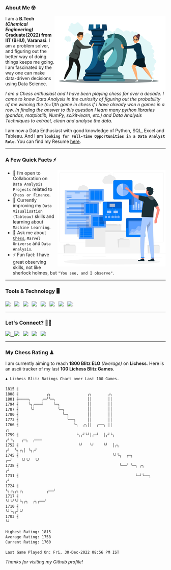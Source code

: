 ### About Me 🤓
<img align="right" alt="Coding" width="350" src="https://github.com/Laxman-Lakhan/Laxman-Lakhan/blob/master/Assets/Chess_Vector.jpg">   

I am a **B.Tech** _**(Chemical Engineering)**_ **Graduate(2022) from IIT (BHU), Varanasi**. I am a problem solver, and figuring out the better way of doing things keeps me going. I am fascinated by the way one can make data-driven decisions using Data Science. 

_I am a Chess enthusiast and I have been playing chess for over a decade. I came to know Data Analysis in the curiosity of figuring out the probability of me winning the (n+1)th game in chess if I have already won n games in a row. In finding the answer to this question I learn many python libraries (pandas, matplotlib, NumPy, scikit-learn, etc.) and Data Analysis Techniques to extract, clean and analyse the data._

I am now a Data Enthusiast with good knowledge of Python, SQL, Excel and Tableau. And I am **`looking for Full-Time Opportunities in a Data Analyst Role`**. You can find my Resume
 [here](https://drive.google.com/file/d/1UIOoogRLj5eGQFQBkuvMmTISZVdl2Ok7/view?usp=sharing).


---

### A Few Quick Facts ⚡️
<img align="right" alt="Coding" width="340" src="https://github.com/Laxman-Lakhan/Laxman-Lakhan/blob/master/Assets/Data_Vector.jpg">   

- 🤝 I’m open to Collaboration on `Data Analysis Projects` related to `Chess or Finance`.
- 📖 Currently improving my `Data Visualisation (Tableau)` skills and learning about `Machine Learning`.
- 💬 Ask me about [`Chess`](https://lichess.org/@/YourKingIsInDanger), `Marvel Universe` and `Data Analysis`.
- ⚡️ Fun fact: I have great observing skills, not like sherlock holmes, but `"You see, and I observe"`.

---
### Tools & Technology 🖥

<img src="https://img.shields.io/badge/Python-white?logo=Python&logoColor=ColorName&style=ShieldStyle" /> &nbsp;
<img src="https://img.shields.io/badge/MySQL-white?logo=MySQL&logoColor=ColorName&style=ShieldStyle" /> &nbsp;
<img src="https://img.shields.io/badge/Tableau-white?logo=Tableau&logoColor=ColorName&style=ShieldStyle" /> &nbsp;
<img src="https://img.shields.io/badge/Excel-white?logo=Microsoft+Excel&logoColor=196F3D&style=ShieldStyle" /> &nbsp;
<img src="https://img.shields.io/badge/Jupyter-white?logo=Jupyter&logoColor=ColorName&style=ShieldStyle" /> &nbsp;
<img src="https://img.shields.io/badge/pandas-white?logo=Pandas&logoColor=000080&style=ShieldStyle" /> &nbsp;
<img src="https://img.shields.io/badge/numpy-white?logo=Numpy&logoColor=85C1E9&style=ShieldStyle" /> &nbsp;
<img src="https://img.shields.io/badge/scikit learn-white?logo=Scikit+Learn&logoColor=ColorName&style=ShieldStyle" /> &nbsp;



---

### Let's Connect? 🫳🏻

<a href="mailto:laxmansingh.lakhan@gmail.com"> <img src="https://img.icons8.com/fluent/48/000000/gmail.png" width="3.5%"/> &nbsp;
[<img src="https://img.icons8.com/color/48/000000/linkedin.png" width="3.5%"/>](https://www.linkedin.com/in/laxman-lakhan/)  &nbsp;
[<img src="https://img.icons8.com/fluent/48/000000/facebook-new.png" width="3.5%"/>](https://www.facebook.com/s.laxmanlakhan/)  &nbsp;
[<img src="https://img.icons8.com/fluent/48/000000/instagram-new.png" width="3.5%"/>](https://www.instagram.com/laxman.lakhan/)  &nbsp;
[<img src="https://img.icons8.com/color/48/000000/twitter.png" width="3.5%"/>](https://twitter.com/laxman__lakhan)  &nbsp;

 ---
  
### My Chess Rating ♟
  
I am currently aiming to reach **1800 Blitz ELO** *(Average)* on **Lichess**. Here is an ascii tracker of my last **100 Lichess Blitz Games**.

  ```
  ♟︎ 𝙻𝚒𝚌𝚑𝚎𝚜𝚜 𝙱𝚕𝚒𝚝𝚣 𝚁𝚊𝚝𝚒𝚗𝚐𝚜 𝙲𝚑𝚊𝚛𝚝 𝚘𝚟𝚎𝚛 𝙻𝚊𝚜𝚝 𝟷00 𝙶𝚊𝚖𝚎𝚜.
  
1815 ┤
1808 ┤            ╭╮                ╭╮       ╭╮
1801 ┼────╮     ╭─╯╰─╮              ││       ││
1794 ┤    ╰╮╭───╯    ╰─╮            ││       ││
1787 ┤     ╰╯          ╰─╮          ││       ││
1780 ┤                   ╰─╮        ││       ││
1773 ┤                     ╰──╮     ││       ││
1766 ┤                        ╰╮  ╭╮││  ╭──╮ ││                                           ╭╮
1759 ┤                         ╰╮╭╯╰╯│╭─╯  │╭╯╰╮                                         ╭╯╰╮   ╭─╮  ╭───
1752 ┤                          ╰╯   ╰╯    ╰╯  │╭╮                                      ╭╯  ╰╮╭╮│ ╰╮╭╯
1745 ┤                                         ╰╯╰╮  ╭─╮                              ╭─╯    ╰╯╰╯  ╰╯
1738 ┤                                            ╰──╯ ╰─╮ ╭╮                        ╭╯
1731 ┤                                                   ╰─╯╰──╮                    ╭╯
1724 ┤                                                         ╰╮╭╮╭╮╭╮          ╭──╯
1717 ┤                                                          ╰╯╰╯╰╯╰╮╭╮  ╭╮╭──╯
1710 ┤                                                                 ╰╯╰╮╭╯╰╯
1703 ┤                                                                    ╰╯ 

Highest Rating: 1815
Average Rating: 1758
Current Rating: 1760 

Last Game Played On: Fri, 30-Dec-2022 08:56 PM IST
  ```
  
  
*Thanks for visiting my Github profile!*
